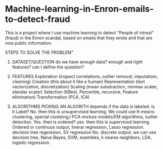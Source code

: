 # Machine-learning-in-Enron-emails-to-detect-fraud
This is a project where I use machine learning to detect "People of intrest" (fraud) in the Enron scandal, based on emails that they wrote and that are now public information. 

STEPS TO SOLVE THE PROBLEM"
1) DATASET/QUESTION
  do we have enough data? enough and right features? can I define the question?
 
2) FEATURES
  Exploration (inspect correlations, outlier removal, imputatioin, cleaning)
  Creation (this about it like a human)
  Representation (text vectorization, discretization)
  Scaling (mean substraction, minmax scater, standar scater)
  Selection (KBest, Percentile, recursive, Feature elimination)
  Transformation (PCA, ICA)
  
3) ALGORITHMS
  PICKING AN ALGORITH depends if the data is labeled. 
  Is it Label?
  No. then this is unsupervised learning. We could use K-means clustering, spectal clusteing,l PCA mixture models/EM algorithms, outlier deteciton.
  Yes. then is ordered?
    yes. then this is superviced learning. Ordered or continuos output, linerar regression, Lasso regression. decision tree regeresion, SV regression
    No. discrete output. we can use decision tree, Naive Bayes, SVM, esembles, k neares neighbors, LDA, logistic regression.
    
    
